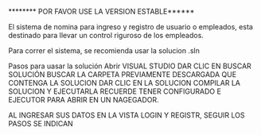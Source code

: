******** POR FAVOR USE LA VERSION ESTABLE******

El sistema de nomina para ingreso y registro de usuario o empleados, esta destinado
para llevar un control riguroso de los empleados.

Para correr el sistema, se recomienda usar la solucion .sln

Pasos para uasar la solución
 Abrir VISUAL STUDIO
 DAR CLIC EN BUSCAR SOLUCIÓN
 BUSCAR LA CARPETA PREVIAMENTE DESCARGADA QUE CONTENGA LA SOLUCION 
 DAR CLIC EN LA SOLUCION
 COMPILAR LA SOLUCION Y EJECUTARLA
 RECUERDE TENER CONFIGURADO E EJECUTOR PARA ABRIR EN UN NAGEGADOR.



 AL INGRESAR SUS DATOS EN LA VISTA LOGIN Y REGISTR, SEGUIR LOS PASOS SE INDICAN
